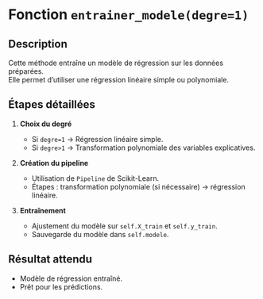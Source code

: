 # Fonction `entrainer_modele(degre=1)`

## Description
Cette méthode entraîne un modèle de régression sur les données préparées.  
Elle permet d’utiliser une régression linéaire simple ou polynomiale.

## Étapes détaillées
1. **Choix du degré**  
   - Si `degre=1` → Régression linéaire simple.  
   - Si `degre>1` → Transformation polynomiale des variables explicatives.

2. **Création du pipeline**  
   - Utilisation de `Pipeline` de Scikit-Learn.  
   - Étapes : transformation polynomiale (si nécessaire) → régression linéaire.

3. **Entraînement**  
   - Ajustement du modèle sur `self.X_train` et `self.y_train`.  
   - Sauvegarde du modèle dans `self.modele`.

## Résultat attendu
- Modèle de régression entraîné.  
- Prêt pour les prédictions.
